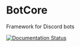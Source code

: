 # BotCore
Framework for Discord bots

[![Documentation Status](https://readthedocs.org/projects/botcore/badge/?version=latest)](https://botcore.readthedocs.io/en/latest/?badge=latest)

